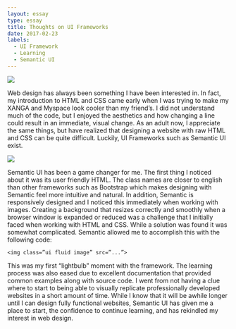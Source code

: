 ```yaml
---
layout: essay
type: essay
title: Thoughts on UI Frameworks
date: 2017-02-23
labels:
  - UI Framework
  - Learning
  - Semantic UI
---
```


<img class="ui fluid image" src="https://pace.oregonstate.edu/sites/default/files/styles/course_banner_large/public/images/course/cover/pace-oregon-state-web-design-development-certificate.jpg?itok=eHaM8IrN">
<p>   Web design has always been something I have been interested in. In fact, my introduction to HTML and CSS came early when I was trying to make my XANGA and Myspace look cooler than my friend’s. I did not understand much of the code, but I enjoyed the aesthetics and how changing a line could result in an immediate, visual change. As an adult now, I appreciate the same things, but have realized that designing a website with raw HTML and CSS can be quite difficult. Luckily, UI Frameworks such as Semantic UI exist.</p> 
<img class="ui medium right floated image" src="http://semantic-ui.com/images/devices.png">
<p>   Semantic UI has been a game changer for me. The first thing I noticed about it was its user friendly HTML. The class names are closer to english than other frameworks such as Bootstrap which makes designing with Semantic feel more intuitive and natural.  In addition, Semantic is responsively designed and I noticed this immediately when working with images. Creating a background that resizes correctly and smoothly when a browser window is expanded or reduced was a challenge that I initially faced when working with HTML and CSS. While a solution was found it was somewhat complicated. Semantic allowed me to accomplish this with the following code:</p> 
  
`<img class=”ui fluid image” src=”...”>`
  
<p>   This was my first “lightbulb” moment with the framework. The learning process was also eased due to excellent documentation that provided common examples along with source code. I went from not having a clue where to start to being able to visually replicate professionally developed websites in a short amount of time. While I know that it will be awhile longer until I can design fully functional websites, Semantic UI has given me a place to start, the confidence to continue learning, and has rekindled my interest in web design.</p> 


